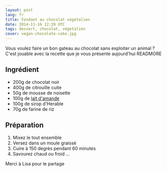 ```yaml
---
layout: post
lang: fr
title: Fondant au chocolat végétalien
date: 2014-11-16 12:29 UTC
tags: dessert, chocolat, végetalien
cover: vegan-chocolate-cake.jpg
---
```


Vous voulez faire un bon gateau au chocolat sans exploiter un animal ?
C'est jouable avec la recette que je vous présente aujourd'hui
READMORE

## Ingrédient

* 200g de chocolat noir
* 400g de citrouille cuite
* 50g de mousse de noisette
* 100g de [lait d'amande](/2014/08/06/lait-d-amande/)
* 100g de sirop d'Herable
* 70g de farine de riz

## Préparation

1. Mixez le tout ensemble
2. Versez dans un moule graissé
3. Cuire à 150 degrés pendant 60 minutes
4. Savourez chaud ou froid ...

Merci à Lisa pour le partage


